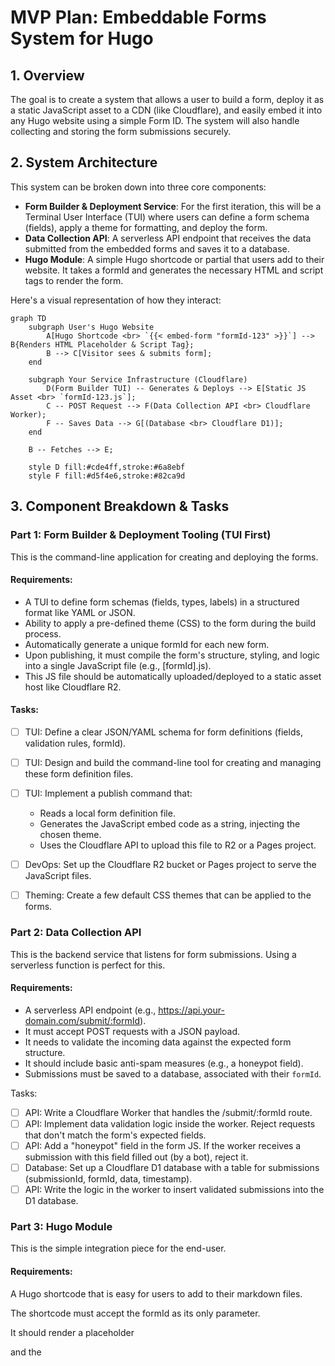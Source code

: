 # MVP Plan: Embeddable Forms System for Hugo

## 1. Overview

The goal is to create a system that allows a user to build a form, deploy it as a static JavaScript asset to a CDN (like Cloudflare), and easily embed it into any Hugo website using a simple Form ID. The system will also handle collecting and storing the form submissions securely.

## 2. System Architecture

This system can be broken down into three core components:

  * **Form Builder & Deployment Service**: For the first iteration, this will be a Terminal User Interface (TUI) where users can define a form schema (fields), apply a theme for formatting, and deploy the form.
  * **Data Collection API**: A serverless API endpoint that receives the data submitted from the embedded forms and saves it to a database.
  * **Hugo Module**: A simple Hugo shortcode or partial that users add to their website. It takes a formId and generates the necessary HTML and script tags to render the form.

Here's a visual representation of how they interact:

```mermaid
graph TD
    subgraph User's Hugo Website
        A[Hugo Shortcode <br> `{{< embed-form "formId-123" >}}`] --> B{Renders HTML Placeholder & Script Tag};
        B --> C[Visitor sees & submits form];
    end

    subgraph Your Service Infrastructure (Cloudflare)
        D(Form Builder TUI) -- Generates & Deploys --> E[Static JS Asset <br> `formId-123.js`];
        C -- POST Request --> F(Data Collection API <br> Cloudflare Worker);
        F -- Saves Data --> G[(Database <br> Cloudflare D1)];
    end

    B -- Fetches --> E;

    style D fill:#cde4ff,stroke:#6a8ebf
    style F fill:#d5f4e6,stroke:#82ca9d
```

## 3. Component Breakdown & Tasks

### Part 1: Form Builder & Deployment Tooling (TUI First)

This is the command-line application for creating and deploying the forms.

#### Requirements:

* A TUI to define form schemas (fields, types, labels) in a structured format like YAML or JSON.
* Ability to apply a pre-defined theme (CSS) to the form during the build process.
* Automatically generate a unique formId for each new form.
* Upon publishing, it must compile the form's structure, styling, and logic into a single JavaScript file (e.g., [formId].js).
* This JS file should be automatically uploaded/deployed to a static asset host like Cloudflare R2.

#### Tasks:

* [ ] TUI: Define a clear JSON/YAML schema for form definitions (fields, validation rules, formId).
* [ ] TUI: Design and build the command-line tool for creating and managing these form definition files.
* [ ] TUI: Implement a publish command that:

  * Reads a local form definition file.
  * Generates the JavaScript embed code as a string, injecting the chosen theme.
  * Uses the Cloudflare API to upload this file to R2 or a Pages project.
* [ ] DevOps: Set up the Cloudflare R2 bucket or Pages project to serve the JavaScript files.
* [ ] Theming: Create a few default CSS themes that can be applied to the forms.

### Part 2: Data Collection API
This is the backend service that listens for form submissions. Using a serverless function is perfect for this.

#### Requirements:

* A serverless API endpoint (e.g., https://api.your-domain.com/submit/:formId).
* It must accept POST requests with a JSON payload.
* It needs to validate the incoming data against the expected form structure.
* It should include basic anti-spam measures (e.g., a honeypot field).
* Submissions must be saved to a database, associated with their `formId`.

Tasks:

* [ ] API: Write a Cloudflare Worker that handles the /submit/:formId route.
* [ ] API: Implement data validation logic inside the worker. Reject requests that don't match the form's expected fields.
* [ ] API: Add a "honeypot" field in the form JS. If the worker receives a submission with this field filled out (by a bot), reject it.
* [ ] Database: Set up a Cloudflare D1 database with a table for submissions (submissionId, formId, data, timestamp).
* [ ] API: Write the logic in the worker to insert validated submissions into the D1 database.

### Part 3: Hugo Module

This is the simple integration piece for the end-user.

#### Requirements:

A Hugo shortcode that is easy for users to add to their markdown files.

The shortcode must accept the formId as its only parameter.

It should render a placeholder <div> and the <script> tag pointing to the correct asset URL on your CDN.

#### Tasks:

* [ ] Hugo: Create a new file: /layouts/shortcodes/embed-form.html.
* [ ] Hugo: Add the following Go template code to the file:

```html
{{- $formId := .Get 0 -}}
{{- if $formId -}}
<div id="embeddable-form-{{ $formId }}"></div>
<script src="https://your-static-assets.com/{{ $formId }}.js" async defer></script>
{{- else -}}
{{- errorf "The 'embed-form' shortcode requires a formId." -}}
{{- end -}}
```

* [ ] Documentation: Write clear instructions for users on how to add the shortcode to their site:

Simply add the following line to your content where you want the form to appear:

```
{{< embed-form "your-unique-form-id" >}}
```
